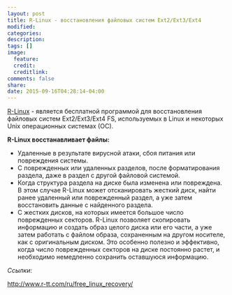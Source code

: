 ```yaml
---
layout: post
title: R-Linux - восстановления файловых систем Ext2/Ext3/Ext4
modified:
categories:
description:
tags: []
image:
  feature:
  credit:
  creditlink:
comments: false
share:
date: 2015-09-16T04:28:14-04:00
---
```


[R-Linux](http://www.r-tt.com/ru/free_linux_recovery/) - является бесплатной программой для восстановления файловых систем Ext2/Ext3/Ext4 FS, используемых в Linux и некоторых Unix операционных системах (ОС).

**R-Linux восстанавливает файлы:**

* Удаленные в результате вирусной атаки, сбоя питания или повреждения системы.
* С поврежденных или удаленных разделов, после форматирования раздела, даже в раздел с другой файловой системой.
* Когда структура раздела на диске была изменена или повреждена. В этом случае R-Linux может отсканировать жесткий диск, найти ранее удаленный или поврежденный раздел, а уже затем восстановить данные с найденного раздела.
* С жестких дисков, на которых имеется большое число поврежденных секторов. R-Linux позволяет скопировать информацию и создать образ целого диска или его части, а уже затем работать с файлом образа, сохраненным на другом носителе, как с оригинальным диском. Это особенно полезно и эффективно, когда число поврежденных секторов на диске постоянно растет, и необходимо немедленно сохранить оставшуюся информацию.

*Ссылки*:

http://www.r-tt.com/ru/free_linux_recovery/
